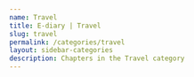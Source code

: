 ```yaml
---
name: Travel
title: E-diary | Travel
slug: travel
permalink: /categories/travel
layout: sidebar-categories
description: Chapters in the Travel category
---
```

